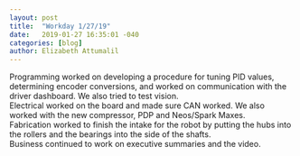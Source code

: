 ```yaml
---
layout: post
title:  "Workday 1/27/19"
date:   2019-01-27 16:35:01 -040
categories: [blog]
author: Elizabeth Attumalil
---
```

Programming worked on developing a procedure for tuning PID values, determining encoder conversions, and worked on communication with the driver dashboard. We also tried to test vision.  
Electrical worked on the board and made sure CAN worked. We also worked with the new compressor, PDP and  Neos/Spark Maxes.  
Fabrication worked to finish the intake for the robot by putting the hubs into the rollers and the bearings into the side of the shafts.  
Business continued to work on executive summaries and the video.

